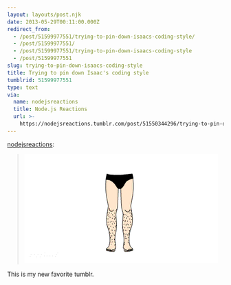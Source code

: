 ```yaml
---
layout: layouts/post.njk
date: 2013-05-29T00:11:00.000Z
redirect_from:
  - /post/51599977551/trying-to-pin-down-isaacs-coding-style/
  - /post/51599977551/
  - /post/51599977551/trying-to-pin-down-isaacs-coding-style
  - /post/51599977551
slug: trying-to-pin-down-isaacs-coding-style
title: Trying to pin down Isaac's coding style
tumblrid: 51599977551
type: text
via:
  name: nodejsreactions
  title: Node.js Reactions
  url: >-
    https://nodejsreactions.tumblr.com/post/51550344296/trying-to-pin-down-isaacs-coding-style
---
```

<p><a href="http://nodejsreactions.tumblr.com/post/51550344296/trying-to-pin-down-isaacs-coding-style" class="tumblr_blog">nodejsreactions</a>:</p>

<blockquote><p><img src="./tumblr_inline_mni72fy6W81qz4rgp.gif" alt="image"/></p></blockquote>

<p>This is my new favorite tumblr.</p>
